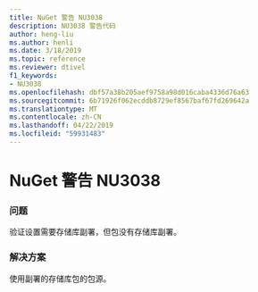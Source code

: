 ```yaml
---
title: NuGet 警告 NU3038
description: NU3038 警告代码
author: heng-liu
ms.author: henli
ms.date: 3/18/2019
ms.topic: reference
ms.reviewer: dtivel
f1_keywords:
- NU3038
ms.openlocfilehash: dbf57a38b205aef9758a98d016caba4336d76a63
ms.sourcegitcommit: 6b71926f062ecddb8729ef8567baf67fd269642a
ms.translationtype: MT
ms.contentlocale: zh-CN
ms.lasthandoff: 04/22/2019
ms.locfileid: "59931483"
---
```

# <a name="nuget-warning-nu3038"></a>NuGet 警告 NU3038

### <a name="issue"></a>问题

验证设置需要存储库副署，但包没有存储库副署。


### <a name="solution"></a>解决方案

使用副署的存储库包的包源。  